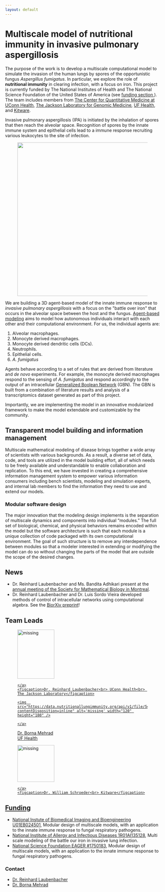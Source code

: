 ```yaml
---
layout: default
---
```


# Multiscale model of nutritional immunity in invasive pulmonary aspergillosis
The purpose of the work is to develop a multiscale computational model to simulate the invasion of the human lungs by spores of the opportunistic fungus _Aspergillus fumigatus_. In particular, we explore the role of **nutritional immunity** in clearing  infection, with a focus on iron. This project is currently funded by The National Institutes of Health and The National Science Foundation of the United States of America (see <a href="{{ site.baseurl }}{% link funding/funding.md %}"> funding section </a>). The team includes members from [The Center for Quantitative Medicine at UConn Health](https://health.uconn.edu/laubenbacher/), [The Jackson Laboratory for Genomic Medicine](https://www.jax.org/about-us/locations/farmington), [UF Health](https://ufhealth.org/), and [Kitware](https://www.kitware.com/).


Invasive pulmonary aspergillosis (IPA) is initiated by the inhalation of spores that then reach the alveolar space. Recognition of spores by the innate immune system and epithelial cells lead to a immune response recruiting various leukocytes to the site of infection.
<figure class="center">
    <img  src="https://data.nutritionallungimmunity.org/api/v1/file/5dfce32bc1b2cfe0661e5629/download?contentDisposition=inline" width="700" height="500"/>
</figure>
<a name="lungimmunity">


We are building a 3D agent-based model of the innate immune response to _invasive pulmonary aspergillosis_ with a focus on the "battle over iron" that occurs in the alveolar space between the host and the fungus. [Agent-based modeling](https://en.wikipedia.org/wiki/Agent-based_model) aims to model how autonomous individuals interact with each other and their computational environment. For us, the individual agents are:

1. Alveolar macrophages.
1. Monocyte derived macrophages.
1. Monocyte derived dendritic cells (DCs).
1. Neutrophils.
1. Epithelial cells.
1. _A. fumigatus_

Agents behave according to a set of rules that are derived from literature and _de novo_ experiments. For example, the monocyte derived macrophages respond to the sensing of _A. fumigatus_ and respond accordingly to the output of an intracellular [Generalized Boolean Network](https://en.wikipedia.org/wiki/Boolean_network) (GBN). The GBN is built from a combination of literature results and analysis of a transcriptomics dataset generated as part of this project.

Importantly, we are implementing the model in an innovative modularized framework to make the model extendable and customizable by the community.

## Transparent model building and information management

Multiscale mathematical modeling of disease brings together a wide array of scientists with various backgrounds. As a result, a diverse set of data, code, and tools are utilized in the model building effort, all of which needs to be freely available and understandable to enable collaboration and replication. To this end, we have invested in creating a comprehensive information management system to empower various information consumers including bench scientists, modeling and simulation experts, and internal lab members to find the information they need to use and extend our models.

### Modular software design

The major innovation that the modeling design implements is the separation of multiscale dynamics and components into individual “modules.” The full set of biological, chemical, and physical behaviors remains encoded within the model but the software architecture is such that each module is a unique collection of code packaged with its own computational environment. The goal of such structure is to remove any interdependence between modules so that a modeler interested in extending or modifying the model can do so without changing the parts of the model that are outside the scope of the desired changes.


## News
* Dr. Reinhard Laubenbacher and Ms. Bandita Adhikari present at the [annual meeting of the Society for Mathematical Biology in Montreal](http://www.smb2019.org/).
* Dr. Reinhard Laubenbacher and Dr. Luis Sordo Vieira developed methods of control of intracellular networks using computational algebra. See the [BiorXiv preprint](https://www.biorxiv.org/content/10.1101/682989v1)!
## Team Leads
<figure>
    <a href="https://facultydirectory.uchc.edu/profile?profileId=Laubenbacher-Reinhard">
    <img  src="https://data.nutritionallungimmunity.org/api/v1/file/5d7262b3ef2e2603553c5696/download?contentDisposition=inline" alt='missing' width="120" height="160" />

    </a>
    <figcaption>Dr. Reinhard Laubenbacher<br> UConn Health<br> The Jackson Laboratory</figcaption>
</figure>
<figure>
    <a href="https://pulmonary.medicine.ufl.edu/about-us/faculty/borna-mehrad-md/">


    <img  src="https://data.nutritionallungimmunity.org/api/v1/file/5d7262b2ef2e2603553c5693/download?contentDisposition=inline" alt='missing' width="120" height="180" />

    </a>

<figcaption>Dr. Borna Mehrad<br> UF Health</figcaption>
</figure>
<figure>
    <a href="https://www.kitware.com/will-schroeder/">
    <img  src="https://data.nutritionallungimmunity.org/api/v1/file/5d7262b3ef2e2603553c5699/download?contentDisposition=inline" alt='missing' width="120" height="120" />

    </a>
    <figcaption>Dr. William Schroeder<br> Kitware</figcaption>
</figure>


## Funding
- [National Instute of Biomedical Imaging and Bioengineering U01EB024501](https://projectreporter.nih.gov/project_info_description.cfm?aid=9567990), Modular design of multiscale models, with an application to the innate immune response to fungal respiratory pathogens.
- [National Institute of Allergy and Infectious Diseases 1R01AI135128](https://projectreporter.nih.gov/project_info_description.cfm?projectnumber=1R01AI135128-01), Multi scale modeling of the battle our iron in invasive lung infection.
- [National Science Foundation EAGER #1750183](https://nsf.gov/awardsearch/showAward?AWD_ID=1750183&HistoricalAwards=false), Modular design of multiscale models, with an application to the innate immune response to fungal respiratory pathogens.

### Contact
- [Dr. Reinhard Laubenbacher](mailto:laubenbacher@uchc.edu)
- [Dr. Borna Mehrad](mailto:Millie.Ramos@medicine.ufl.edu)
